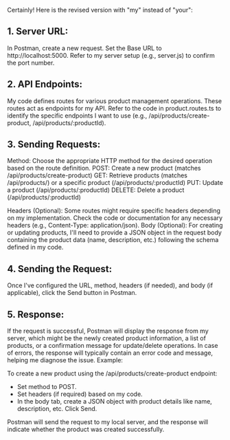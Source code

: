 Certainly! Here is the revised version with "my" instead of "your":

## 1. Server URL:

In Postman, create a new request.
Set the Base URL to http://localhost:5000.
Refer to my server setup (e.g., server.js) to confirm the port number.

## 2. API Endpoints:

My code defines routes for various product management operations. These routes act as endpoints for my API.
Refer to the code in product.routes.ts to identify the specific endpoints I want to use (e.g., /api/products/create-product, /api/products/:productId).

## 3. Sending Requests:

Method: Choose the appropriate HTTP method for the desired operation based on the route definition.
POST: Create a new product (matches /api/products/create-product)
GET: Retrieve products (matches /api/products/) or a specific product (/api/products/:productId)
PUT: Update a product (/api/products/:productId)
DELETE: Delete a product (/api/products/:productId)

Headers (Optional):
Some routes might require specific headers depending on my implementation. Check the code or documentation for any necessary headers (e.g., Content-Type: application/json).
Body (Optional):
For creating or updating products, I'll need to provide a JSON object in the request body containing the product data (name, description, etc.) following the schema defined in my code.

## 4. Sending the Request:

Once I've configured the URL, method, headers (if needed), and body (if applicable), click the Send button in Postman.

## 5. Response:

If the request is successful, Postman will display the response from my server, which might be the newly created product information, a list of products, or a confirmation message for update/delete operations.
In case of errors, the response will typically contain an error code and message, helping me diagnose the issue.
Example:

To create a new product using the /api/products/create-product endpoint:

- Set method to POST.
- Set headers (if required) based on my code.
- In the body tab, create a JSON object with product details like name, description, etc.
  Click Send.

Postman will send the request to my local server, and the response will indicate whether the product was created successfully.